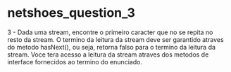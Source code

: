# netshoes_question_3

3 - Dada uma stream, encontre o primeiro caracter que no se repita no resto da stream. O termino da leitura da stream deve ser  garantido atraves do metodo hasNext(), ou seja, retorna falso para o termino da leitura da stream. Voce tera acesso a leitura da stream atraves dos metodos de interface fornecidos ao termino do enunciado.
